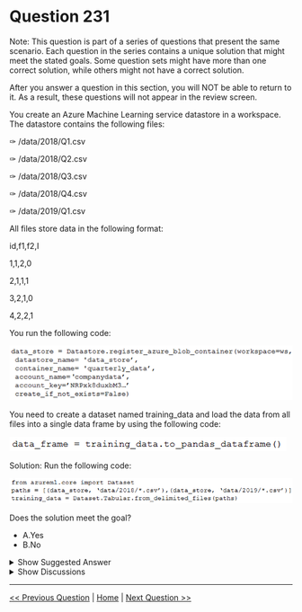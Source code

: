 # Question 231

Note: This question is part of a series of questions that present the same scenario. Each question in the series contains a unique solution that might meet the stated goals. Some question sets might have more than one correct solution, while others might not have a correct solution.

After you answer a question in this section, you will NOT be able to return to it. As a result, these questions will not appear in the review screen.

You create an Azure Machine Learning service datastore in a workspace. The datastore contains the following files:

✑ /data/2018/Q1.csv

✑ /data/2018/Q2.csv

✑ /data/2018/Q3.csv

✑ /data/2018/Q4.csv

✑ /data/2019/Q1.csv

All files store data in the following format:

id,f1,f2,I

1,1,2,0

2,1,1,1

3,2,1,0

4,2,2,1

You run the following code:

![Question Image](../images/q231_q_0022300001.png)

You need to create a dataset named training_data and load the data from all files into a single data frame by using the following code:

![Question Image](../images/q231_q_0022300002.png)

Solution: Run the following code:

![Question Image](../images/q231_q_0022300003.png)

Does the solution meet the goal?

- A.Yes
- B.No

<details>
  <summary>Show Suggested Answer</summary>

<strong>A</strong><br>

<p>Use two file paths.</p>
<p>Use Dataset.Tabular_from_delimeted as the data isn&#x27;t cleansed.</p>
<p>Note:</p>
<p>A TabularDataset represents data in a tabular format by parsing the provided file or list of files. This provides you with the ability to materialize the data into a pandas or Spark DataFrame so you can work with familiar data preparation and training libraries without having to leave your notebook. You can create a</p>
<p>TabularDataset object from .csv, .tsv, .parquet, .jsonl files, and from SQL query results.</p>
<p>Reference:</p>
<p>https://docs.microsoft.com/en-us/azure/machine-learning/how-to-create-register-datasets</p>

</details>

<details>
  <summary>Show Discussions</summary>

<blockquote><p><strong>PakE</strong> <code>(Mon 28 Mar 2022 07:05)</code> - <em>Upvotes: 18</em></p><p>The correct answer should be Yes. I have tested that the code works.</p></blockquote>
<blockquote><p><strong>brendal89</strong> <code>(Fri 08 Apr 2022 14:15)</code> - <em>Upvotes: 11</em></p><p>I think the answer might be &#x27;yes&#x27;.

see this similar example for parquet files:
datastore_path = [(dstore, dset_name + &#x27;/*/*/data.parquet&#x27;)]
dataset = Dataset.Tabular.from_parquet_files(path=datastore_path, partition_format = dset_name + &#x27;/{partition_time:yyyy/MM}/data.parquet&#x27;)

the partition_format argument appears optional.
reference: https://github.com/Azure/MachineLearningNotebooks/blob/master/how-to-use-azureml/work-with-data/datasets-tutorial/timeseries-datasets/tabular-timeseries-dataset-filtering.ipynb</p></blockquote>

<blockquote><p><strong>james2033</strong> <code>(Sat 19 Oct 2024 02:24)</code> - <em>Upvotes: 1</em></p><p>This question is out-of-date, obsoleted. Should be

from azure.ai.ml import ...

not

from azureml.core import Dataset

Reference: https://github.com/Azure/azure-sdk-for-python/tree/azure-ai-ml_1.11.1/sdk/ml/azure-ai-ml#authenticate-the-client</p></blockquote>

<blockquote><p><strong>fhlos</strong> <code>(Fri 28 Jun 2024 11:53)</code> - <em>Upvotes: 1</em></p><p>YES - Chat GPT
Yes, the solution meets the goal. The provided code correctly creates a dataset named training_data and loads the data from all files into a single DataFrame.

from azureml.core import Dataset

paths = [(data_store, &#x27;data/2018/*.csv&#x27;), (data_store, &#x27;data/2019/*.csv&#x27;)]
training_data = Dataset.Tabular.from_delimited_files(paths)
data_frame = training_data.to_pandas_dataframe()
Explanation:

The code registers the Azure Blob container datastore named data_store in the workspace.
The paths variable is defined to specify the paths of all files to be included in the dataset. It includes all CSV files in the /data/2018 and /data/2019 directories.
The Dataset.Tabular.from_delimited_files() method is used to create the dataset training_data by providing the paths variable.
The to_pandas_dataframe() method is called on the training_data dataset to load the data from all files into a single pandas DataFrame.
By executing this code, the dataset training_data will be created, and the data from all files will be loaded into a single DataFrame for further processing.</p></blockquote>

<blockquote><p><strong>therealola</strong> <code>(Sun 18 Jun 2023 01:43)</code> - <em>Upvotes: 2</em></p><p>On exam 18-06-22</p></blockquote>
<blockquote><p><strong>azurelearner666</strong> <code>(Fri 14 Apr 2023 06:25)</code> - <em>Upvotes: 1</em></p><p>A. Yes.

from azureml.core import Dataset

# Get the default datastore

default_ds = ws.get_default_datastore()

#Create a tabular dataset from the path on the datastore (this may take a short while)
tab_data_set = Dataset.Tabular.from_delimited_files(path=(default_ds, &#x27;diabetes-data/\*.csv&#x27;))

# Display the first 20 rows as a Pandas dataframe

tab_data_set.take(20).to_pandas_dataframe()</p></blockquote>

<blockquote><p><strong>Thornehead</strong> <code>(Thu 23 Mar 2023 21:51)</code> - <em>Upvotes: 1</em></p><p>Read the question again. The answer is not yes because it has missing values in it. The data has to be processed first then it should be put in for the training.</p></blockquote>
<blockquote><p><strong>nick234987</strong> <code>(Fri 14 Oct 2022 09:15)</code> - <em>Upvotes: 5</em></p><p>It is yes, no doubt</p></blockquote>
<blockquote><p><strong>slash_nyk</strong> <code>(Sun 26 Jun 2022 03:25)</code> - <em>Upvotes: 1</em></p><p>Hi All. The code works but answer should be yes. Pay attention to the output. Print out the the  dataset and you will notice the difference in soruce</p></blockquote>
<blockquote><p><strong>surfing</strong> <code>(Sat 18 Jun 2022 20:22)</code> - <em>Upvotes: 3</em></p><p>The answer is Yes.

from azureml.core import Dataset

# Get the default datastore

default_ds = ws.get_default_datastore()

#Create a tabular dataset from the path on the datastore (this may take a short while)
tab_data_set = Dataset.Tabular.from_delimited_files(path=(default_ds, &#x27;diabetes-data/\*.csv&#x27;))

# Display the first 20 rows as a Pandas dataframe

tab_data_set.take(20).to_pandas_dataframe()</p></blockquote>

<blockquote><p><strong>rsamant</strong> <code>(Tue 31 May 2022 18:39)</code> - <em>Upvotes: 5</em></p><p>answer is yes. tested</p></blockquote>
<blockquote><p><strong>scipio</strong> <code>(Mon 16 May 2022 18:25)</code> - <em>Upvotes: 2</em></p><p>I think the problem is the * for the directory. Something like this:
paths = [(data_store, &#x27;data/2018/*.csv&#x27;),(data_store, &#x27;data/2019/*.csv&#x27;)]
it would be the correct way</p></blockquote>
<blockquote><p><strong>treadst0ne</strong> <code>(Thu 23 Jun 2022 05:34)</code> - <em>Upvotes: 2</em></p><p>I had the same concern, but after testing it, it is possible to create a Tabular dataset passing &quot;parent_folder/*/*.csv&quot; as a path.
So yes, answer should be A.</p></blockquote>
<blockquote><p><strong>ali25</strong> <code>(Thu 31 Mar 2022 12:26)</code> - <em>Upvotes: 1</em></p><p>from azureml.core import Workspace, Datastore, Dataset

datastore_name = &#x27;your datastore name&#x27;

# get existing workspace

workspace = Workspace.from_config()

# retrieve an existing datastore in the workspace by name

datastore = Datastore.get(workspace, datastore_name)

# create a TabularDataset from 3 file paths in datastore

datastore_paths = [(datastore, &#x27;weather/2018/11.csv&#x27;),
(datastore, &#x27;weather/2018/12.csv&#x27;),
(datastore, &#x27;weather/2019/*.csv&#x27;)]

weather_ds = Dataset.Tabular.from_delimited_files(path=datastore_paths)</p></blockquote>

</details>

---

[<< Previous Question](question_230.md) | [Home](../index.md) | [Next Question >>](question_232.md)
